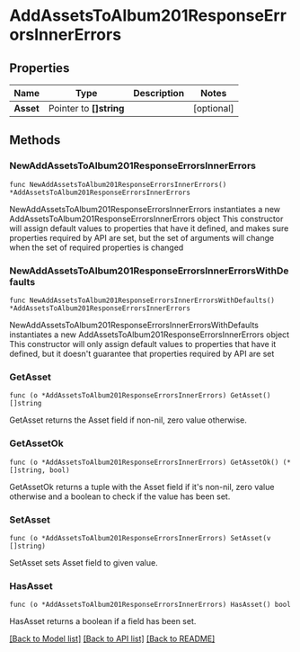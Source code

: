 # AddAssetsToAlbum201ResponseErrorsInnerErrors

## Properties

Name | Type | Description | Notes
------------ | ------------- | ------------- | -------------
**Asset** | Pointer to **[]string** |  | [optional] 

## Methods

### NewAddAssetsToAlbum201ResponseErrorsInnerErrors

`func NewAddAssetsToAlbum201ResponseErrorsInnerErrors() *AddAssetsToAlbum201ResponseErrorsInnerErrors`

NewAddAssetsToAlbum201ResponseErrorsInnerErrors instantiates a new AddAssetsToAlbum201ResponseErrorsInnerErrors object
This constructor will assign default values to properties that have it defined,
and makes sure properties required by API are set, but the set of arguments
will change when the set of required properties is changed

### NewAddAssetsToAlbum201ResponseErrorsInnerErrorsWithDefaults

`func NewAddAssetsToAlbum201ResponseErrorsInnerErrorsWithDefaults() *AddAssetsToAlbum201ResponseErrorsInnerErrors`

NewAddAssetsToAlbum201ResponseErrorsInnerErrorsWithDefaults instantiates a new AddAssetsToAlbum201ResponseErrorsInnerErrors object
This constructor will only assign default values to properties that have it defined,
but it doesn't guarantee that properties required by API are set

### GetAsset

`func (o *AddAssetsToAlbum201ResponseErrorsInnerErrors) GetAsset() []string`

GetAsset returns the Asset field if non-nil, zero value otherwise.

### GetAssetOk

`func (o *AddAssetsToAlbum201ResponseErrorsInnerErrors) GetAssetOk() (*[]string, bool)`

GetAssetOk returns a tuple with the Asset field if it's non-nil, zero value otherwise
and a boolean to check if the value has been set.

### SetAsset

`func (o *AddAssetsToAlbum201ResponseErrorsInnerErrors) SetAsset(v []string)`

SetAsset sets Asset field to given value.

### HasAsset

`func (o *AddAssetsToAlbum201ResponseErrorsInnerErrors) HasAsset() bool`

HasAsset returns a boolean if a field has been set.


[[Back to Model list]](../README.md#documentation-for-models) [[Back to API list]](../README.md#documentation-for-api-endpoints) [[Back to README]](../README.md)


